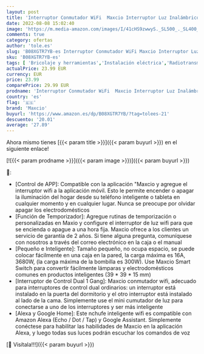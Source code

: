 ```yaml
---
layout: post
title: 'Interruptor Conmutador WiFi  Maxcio Interruptor Luz Inalámbrico 2 Vías Compatible con Alexa Echo/Dot/Tap  Google Home  Mini Relé de Interruptor Inteligente con Temporizaor  2 Packs'
date: 2022-08-08 15:02:40
image: 'https://m.media-amazon.com/images/I/41cHS9zwwyS._SL500_._SL400_.jpg'
comments: true
category: ofertas
author: 'tole.es'
slug: 'B08XGTR7YB-es Interruptor Conmutador WiFi Maxcio Interruptor Luz...'
sku: 'B08XGTR7YB-es'
tags: [ 'Bricolaje y herramientas','Instalación eléctrica','Radiotransmisores de pared','alexa','google','home','maxcio','🇪🇸', ]
actualPrice: 23.99 EUR
currency: EUR
price: 23.99
comparePrice: 29.99 EUR
prodname: 'Interruptor Conmutador WiFi  Maxcio Interruptor Luz Inalámbrico 2 Vías Compatible con Alexa Echo/Dot/Tap  Google Home  Mini Relé de Interruptor Inteligente con Temporizaor  2 Packs'
country: 'es'
flag: '🇪🇸'
brand: 'Maxcio'
buyurl: 'https://www.amazon.es/dp/B08XGTR7YB/?tag=tolees-21'
descuento: '20.01'
average: '27.89'
---
```


Ahora mismo tienes [{{< param title >}}]({{< param buyurl >}}) en el siguiente enlace!

[![{{< param prodname >}}]({{< param image >}})]({{< param buyurl >}})

🔎:

- [Control de APP]: Compatible con la aplicación "Maxcio y agregue el interruptor wifi a la aplicación móvil. Esto le permite encender o apagar la iluminación del hogar desde su teléfono inteligente o tableta en cualquier momento y en cualquier lugar. Nunca se preocupe por olvidar apagar los electrodomésticos
- [Función de Temporizador]: Agregue rutinas de temporización o personalizadas en Maxio y configure el interruptor de luz wifi para que se encienda o apague a una hora fija. Maxcio ofrece a los clientes un servicio de garantía de 2 años. Si tiene alguna pregunta, comuníquese con nosotros a través del correo electrónico en la caja o el manual
- [Pequeño e Inteligente]: Tamaño pequeño, no ocupa espacio, se puede colocar fácilmente en una caja en la pared, la carga máxima es 16A, 3680W, (la carga máxima de la bombilla es 300W). Use Maxcio Smart Switch para convertir fácilmente lámparas y electrodomésticos comunes en productos inteligentes (39 * 39 * 15 mm)
- [Interruptor de Control Dual 1 Gang]: Maxcio conmutador wifi, adecuado para interruptores de control dual ordinarios: un interruptor está instalado en la puerta del dormitorio y el otro interruptor está instalado al lado de la cama. Simplemente use el mini cumutador de luz para conectarse a uno de los interruptores y ser más inteligente
- [Alexa y Google Home]: Este nchufe inteligente wifi es compatible con Amazon Alexa (Echo / Dot / Tap) y Google Assistant. Simplemente conéctese para habilitar las habilidades de Maxcio en la aplicación Alexa, y luego todas sus luces podrán escuchar los comandos de voz

[🛒 Visítala!!!]({{< param buyurl >}})
